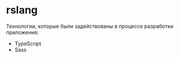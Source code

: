 # rslang
Технологии, которые были задействованы в процессе разработки приложения:
- TypeScript
- Sass
